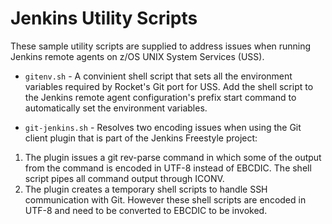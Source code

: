 # Jenkins Utility Scripts
These sample utility scripts are supplied to address issues when running Jenkins remote agents on z/OS UNIX System Services (USS).

* `gitenv.sh` - A convinient shell script that sets all the environment variables required by Rocket's Git port for USS.  Add the shell script to the Jenkins remote agent configuration's prefix start command to automatically set the environment variables. 

* `git-jenkins.sh` - Resolves two encoding issues when using the Git client plugin that is part of the Jenkins Freestyle project:

1. The plugin issues a git rev-parse command in which some of the output from the command is encoded in UTF-8 instead of EBCDIC.  The shell script pipes all command output through ICONV.
2. The plugin creates a temporary shell scripts to handle SSH communication with Git.  However these shell scripts are encoded in UTF-8 and need to be converted to EBCDIC to be invoked.


